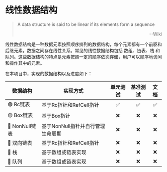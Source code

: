 # 线性数据结构

> A data structure is said to be linear if its elements form a sequence
>
> <p align=right>--Wiki</p>

线性数据结构是一种数据元素按照顺序排列的数据结构，每个元素都有一个前驱和后继元素，数据之间存在线性关系。常见的线性数据结构包括 数组、链表、栈 和 队列。这些数据结构的特点是元素按照一定的顺序依次存储，用户可以顺序地访问和操作其中的元素。

在本项目中，实现的数据结构以及进度如下：

| 数据结构 | 实现方式 | 单元测试 | 基准测试 | 文档 |
| --- | --- | :---: | :---: | :---: |
| 🟢 Rc链表 | 基于Rc指针和RefCell指针 | ✅ | ✅ | ✅ |
| 🟡 Box链表 | 基于Box指针 | ❌ | ❌ | ❌ |
| 🔴 NonNull链表 | 基于NonNull指针并自行管理生命周期 | ❌ | ❌ | ❌ |
| 🔴 双向链表 | 基于Rc指针和RefCell指针 | ❌ | ❌ | ❌ |
| 🔴 栈 | 基于数组或链表实现 | ❌ | ❌ | ❌ |
| 🔴 队列 | 基于数组或链表实现 | ❌ | ❌ | ❌ |
